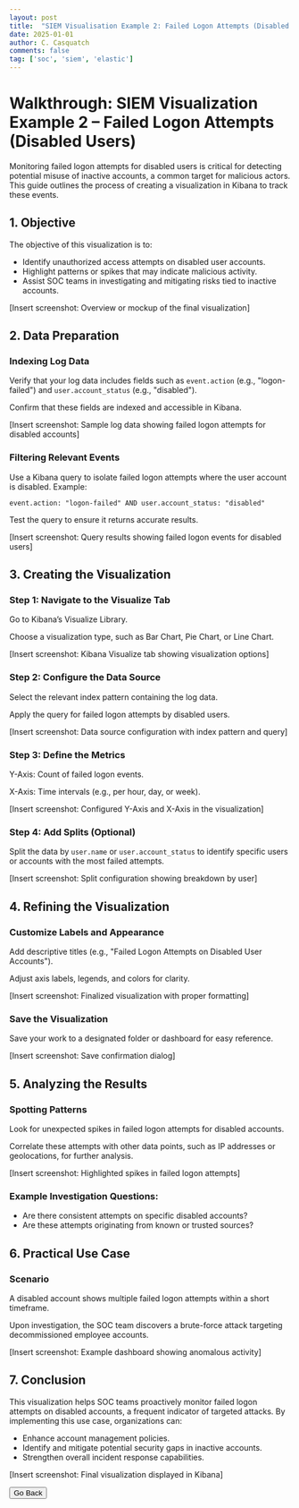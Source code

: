 ```yaml
---
layout: post
title:  "SIEM Visualisation Example 2: Failed Logon Attempts (Disabled Users)"
date: 2025-01-01
author: C. Casquatch
comments: false
tag: ['soc', 'siem', 'elastic']
---
```


Walkthrough: SIEM Visualization Example 2 – Failed Logon Attempts (Disabled Users)
==================================================================================

Monitoring failed logon attempts for disabled users is critical for detecting potential misuse of inactive accounts, a common target for malicious actors. This guide outlines the process of creating a visualization in Kibana to track these events.

1\. Objective
-------------

The objective of this visualization is to:

*   Identify unauthorized access attempts on disabled user accounts.
*   Highlight patterns or spikes that may indicate malicious activity.
*   Assist SOC teams in investigating and mitigating risks tied to inactive accounts.

\[Insert screenshot: Overview or mockup of the final visualization\]

2\. Data Preparation
--------------------

### Indexing Log Data

Verify that your log data includes fields such as `event.action` (e.g., "logon-failed") and `user.account_status` (e.g., "disabled").

Confirm that these fields are indexed and accessible in Kibana.

\[Insert screenshot: Sample log data showing failed logon attempts for disabled accounts\]

### Filtering Relevant Events

Use a Kibana query to isolate failed logon attempts where the user account is disabled. Example:

    event.action: "logon-failed" AND user.account_status: "disabled"

Test the query to ensure it returns accurate results.

\[Insert screenshot: Query results showing failed logon events for disabled users\]

3\. Creating the Visualization
------------------------------

### Step 1: Navigate to the Visualize Tab

Go to Kibana’s Visualize Library.

Choose a visualization type, such as Bar Chart, Pie Chart, or Line Chart.

\[Insert screenshot: Kibana Visualize tab showing visualization options\]

### Step 2: Configure the Data Source

Select the relevant index pattern containing the log data.

Apply the query for failed logon attempts by disabled users.

\[Insert screenshot: Data source configuration with index pattern and query\]

### Step 3: Define the Metrics

Y-Axis: Count of failed logon events.

X-Axis: Time intervals (e.g., per hour, day, or week).

\[Insert screenshot: Configured Y-Axis and X-Axis in the visualization\]

### Step 4: Add Splits (Optional)

Split the data by `user.name` or `user.account_status` to identify specific users or accounts with the most failed attempts.

\[Insert screenshot: Split configuration showing breakdown by user\]

4\. Refining the Visualization
------------------------------

### Customize Labels and Appearance

Add descriptive titles (e.g., "Failed Logon Attempts on Disabled User Accounts").

Adjust axis labels, legends, and colors for clarity.

\[Insert screenshot: Finalized visualization with proper formatting\]

### Save the Visualization

Save your work to a designated folder or dashboard for easy reference.

\[Insert screenshot: Save confirmation dialog\]

5\. Analyzing the Results
-------------------------

### Spotting Patterns

Look for unexpected spikes in failed logon attempts for disabled accounts.

Correlate these attempts with other data points, such as IP addresses or geolocations, for further analysis.

\[Insert screenshot: Highlighted spikes in failed logon attempts\]

### Example Investigation Questions:

*   Are there consistent attempts on specific disabled accounts?
*   Are these attempts originating from known or trusted sources?

6\. Practical Use Case
----------------------

### Scenario

A disabled account shows multiple failed logon attempts within a short timeframe.

Upon investigation, the SOC team discovers a brute-force attack targeting decommissioned employee accounts.

\[Insert screenshot: Example dashboard showing anomalous activity\]

7\. Conclusion
--------------

This visualization helps SOC teams proactively monitor failed logon attempts on disabled accounts, a frequent indicator of targeted attacks. By implementing this use case, organizations can:

*   Enhance account management policies.
*   Identify and mitigate potential security gaps in inactive accounts.
*   Strengthen overall incident response capabilities.

\[Insert screenshot: Final visualization displayed in Kibana\]

<button onclick="history.back()">Go Back</button>
